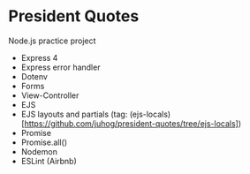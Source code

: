 # President Quotes
Node.js practice project
- Express 4
- Express error handler
- Dotenv
- Forms
- View-Controller
- EJS
- EJS layouts and partials (tag: (ejs-locals)[https://github.com/juhog/president-quotes/tree/ejs-locals])
- Promise
- Promise.all()
- Nodemon
- ESLint (Airbnb)
